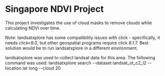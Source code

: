 # Singapore NDVI Project

This project investigates the use of cloud masks to remove clouds while calculating NDVI over time.

Note: landsatxplore has some compatibility issues with click - specifically, it needs click<8.0, but other geospatial programs require click 8.1.7. Best solution would be to run landsatxplore in a different environment.

landsatxplore was used to collect landsat data for this area. The following command was used: landsatxplore search --dataset landsat_ot_c2_l2 --location lat long --cloud 20
